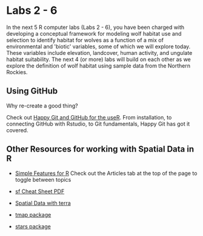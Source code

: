 # Labs 2 - 6

In the next 5 R computer labs (Labs 2 - 6), you have been charged with developing a conceptual framework for modeling wolf habitat use and selection to identify habitat for wolves as a function of a mix of environmental and 'biotic' variables, some of which we will explore today. These variables include elevation, landcover, human activity, and ungulate habitat suitability. The next 4 (or more) labs will build on each other as we explore the definition of wolf habitat using sample data from the Northern Rockies.

## Using GitHub

Why re-create a good thing?

Check out [Happy Git and GitHub for the useR](https://happygitwithr.com/index.html). From installation, to connecting GitHub with Rstudio, to Git fundamentals, Happy Git has got it covered.

## Other Resources for working with Spatial Data in R

-   [Simple Features for R](https://r-spatial.github.io/sf/articles/sf1.html) Check out the Articles tab at the top of the page to toggle between topics

-   [sf Cheat Sheet PDF](https://osf.io/an6b5/download)

-   [Spatial Data with terra](https://rspatial.org/spatial-terra/index.html)

-   [tmap package](https://cran.r-project.org/web/packages/tmap/vignettes/tmap-getstarted.html)

-   [stars package](https://r-spatial.github.io/stars/articles/stars1.html)

